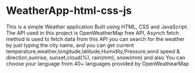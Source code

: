 # WeatherApp-html-css-js
This is a simple Weather application Built using HTML, CSS and JavaScript. 
The API used in this project is OpenWeatherMap free API, Asynch fetch method is used to fetch data from this API
you can search for the weather by just typing the city name, and you can get current temperature,weather,longitude,latitude,Humidity,Pressure,wind speed & direction,sunrise,
sunset,cloud(%), rain(mm), snow(mm)
and also You can choose your language from 40+ languages provided by OpenWeathearMap
